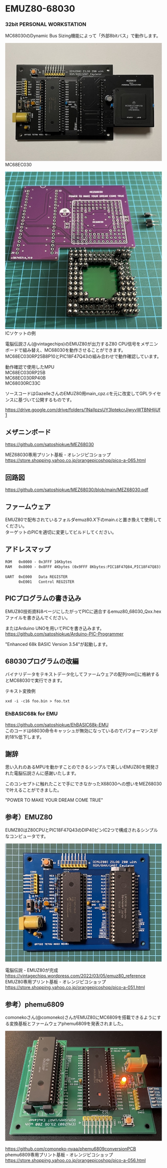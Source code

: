 # EMUZ80-68030

### 32bit PERSONAL WORKSTATION

MC68030のDynamic Bus Sizing機能によって「外部8bitバス」で動作します。

![MEZ68030](https://github.com/satoshiokue/EMUZ80-68030/blob/main/imgs/IMG_1812.jpeg)  
MC68EC030  

![MEZ68030Socket](https://github.com/satoshiokue/EMUZ80-68030/blob/main/imgs/MEZ68030_socket.jpg)  
ICソケットの例  

電脳伝説さん(@vintagechips)のEMUZ80が出力するZ80 CPU信号をメザニンボードで組み替え、MC68030を動作させることができます。  
MC68EC030RP25B8P10とPIC18F47Q43の組み合わせで動作確認しています。  

動作確認で使用したMPU  
MC68EC030RP25B  
MC68EC030RP40B  
MC68030RC33C

ソースコードはGazelleさんのEMUZ80用main_cpz.cを元に改変してGPLライセンスに基づいて公開するものです。

https://drive.google.com/drive/folders/1NaIIpzsUY3lptekcrJjwyvWTBNHIjUf1

## メザニンボード
https://github.com/satoshiokue/MEZ68030

MEZ68030専用プリント基板 - オレンジピコショップ  
https://store.shopping.yahoo.co.jp/orangepicoshop/pico-a-065.html

## 回路図
https://github.com/satoshiokue/MEZ68030/blob/main/MEZ68030.pdf

## ファームウェア
EMUZ80で配布されているフォルダemuz80.X下のmain.cと置き換えて使用してください。  
ターゲットのPICを適切に変更してビルドしてください。  


## アドレスマップ
```
ROM   0x0000 - 0x3FFF 16Kbytes
RAM   0x8000 - 0x8FFF 4Kbytes (0x9FFF 8Kbytes:PIC18F47Q84,PIC18F47Q83)

UART  0xE000   Data REGISTER
      0xE001   Control REGISTER
```

## PICプログラムの書き込み
EMUZ80技術資料8ページにしたがってPICに適合するemuz80_68030_Qxx.hexファイルを書き込んでください。  

またはArduino UNOを用いてPICを書き込みます。  
https://github.com/satoshiokue/Arduino-PIC-Programmer

"Enhanced 68k BASIC Version 3.54"が起動します。

## 68030プログラムの改編
バイナリデータをテキストデータ化してファームウェアの配列rom[]に格納するとMC68030で実行できます。

テキスト変換例
```
xxd -i -c16 foo.bin > foo.txt
```

### EhBASIC68k for EMU
https://github.com/satoshiokue/EhBASIC68k-EMU  
このコードは68030命令キャッシュが無効になっているのでパフォーマンスが約18%低下します。  

## 謝辞
思い入れのあるMPUを動かすことのできるシンプルで美しいEMUZ80を開発された電脳伝説さんに感謝いたします。

このコンセプトに触れたことで手にできなかったX68030への想いをMEZ68030で叶えることができました。

"POWER TO MAKE YOUR DREAM COME TRUE"

## 参考）EMUZ80
EUMZ80はZ80CPUとPIC18F47Q43のDIP40ピンIC2つで構成されるシンプルなコンピュータです。

![EMUZ80](https://github.com/satoshiokue/EMUZ80-6502/blob/main/imgs/IMG_Z80.jpeg)

電脳伝説 - EMUZ80が完成  
https://vintagechips.wordpress.com/2022/03/05/emuz80_reference  
EMUZ80専用プリント基板 - オレンジピコショップ  
https://store.shopping.yahoo.co.jp/orangepicoshop/pico-a-051.html

## 参考）phemu6809
comonekoさん(@comoneko)さんがEMUZ80にMC6809を搭載できるようにする変換基板とファームウェアphemu6809を発表されました。

![phemu6809](https://github.com/satoshiokue/EMUZ80-6502/blob/main/imgs/IMG_6809.jpeg)

https://github.com/comoneko-nyaa/phemu6809conversionPCB  
phemu6809専用プリント基板 - オレンジピコショップ  
https://store.shopping.yahoo.co.jp/orangepicoshop/pico-a-056.html


